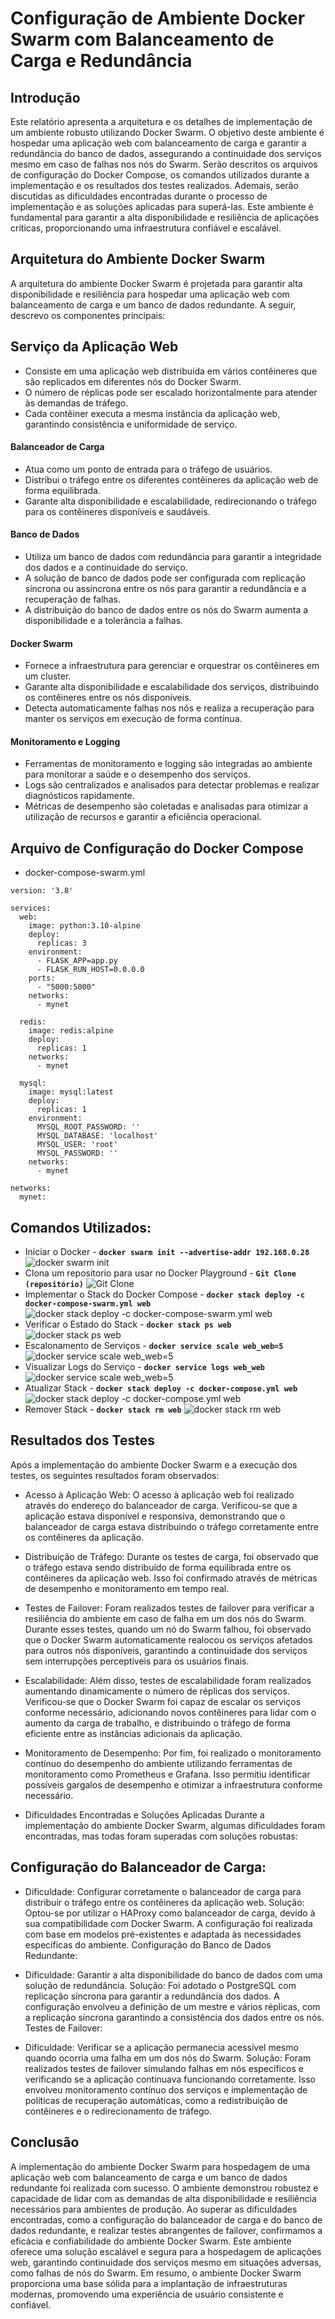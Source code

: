# Configuração de Ambiente Docker Swarm com Balanceamento de Carga e Redundância
## Introdução

Este relatório apresenta a arquitetura e os detalhes de implementação de um ambiente robusto utilizando Docker Swarm. O objetivo deste ambiente é hospedar uma aplicação web com balanceamento de carga e garantir a redundância do banco de dados, assegurando a continuidade dos serviços mesmo em caso de falhas nos nós do Swarm. Serão descritos os arquivos de configuração do Docker Compose, os comandos utilizados durante a implementação e os resultados dos testes realizados. Ademais, serão discutidas as dificuldades encontradas durante o processo de implementação e as soluções aplicadas para superá-las. Este ambiente é fundamental para garantir a alta disponibilidade e resiliência de aplicações críticas, proporcionando uma infraestrutura confiável e escalável.

## Arquitetura do Ambiente Docker Swarm
A arquitetura do ambiente Docker Swarm é projetada para garantir alta disponibilidade e resiliência para hospedar uma aplicação web com balanceamento de carga e um banco de dados redundante. A seguir, descrevo os componentes principais:

## Serviço da Aplicação Web
* Consiste em uma aplicação web distribuída em vários contêineres que são replicados em diferentes nós do Docker Swarm.
* O número de réplicas pode ser escalado horizontalmente para atender às demandas de tráfego.
* Cada contêiner executa a mesma instância da aplicação web, garantindo consistência e uniformidade de serviço.

#### Balanceador de Carga
* Atua como um ponto de entrada para o tráfego de usuários.
* Distribui o tráfego entre os diferentes contêineres da aplicação web de forma equilibrada.
* Garante alta disponibilidade e escalabilidade, redirecionando o tráfego para os contêineres disponíveis e saudáveis.

#### Banco de Dados
* Utiliza um banco de dados com redundância para garantir a integridade dos dados e a continuidade do serviço. 
* A solução de banco de dados pode ser configurada com replicação síncrona ou assíncrona entre os nós para garantir a redundância e a recuperação de falhas.
* A distribuição do banco de dados entre os nós do Swarm aumenta a disponibilidade e a tolerância a falhas.

#### Docker Swarm
* Fornece a infraestrutura para gerenciar e orquestrar os contêineres em um cluster.
* Garante alta disponibilidade e escalabilidade dos serviços, distribuindo os contêineres entre os nós disponíveis.
* Detecta automaticamente falhas nos nós e realiza a recuperação para manter os serviços em execução de forma contínua.

#### Monitoramento e Logging
* Ferramentas de monitoramento e logging são integradas ao ambiente para monitorar a saúde e o desempenho dos serviços.
* Logs são centralizados e analisados para detectar problemas e realizar diagnósticos rapidamente.
* Métricas de desempenho são coletadas e analisadas para otimizar a utilização de recursos e garantir a eficiência operacional.

## Arquivo de Configuração do Docker Compose

* docker-compose-swarm.yml
```
version: '3.8'

services:
  web:
    image: python:3.10-alpine
    deploy:
      replicas: 3
    environment:
      - FLASK_APP=app.py
      - FLASK_RUN_HOST=0.0.0.0
    ports:
      - "5000:5000"
    networks:
      - mynet

  redis:
    image: redis:alpine
    deploy:
      replicas: 1
    networks:
      - mynet

  mysql:
    image: mysql:latest
    deploy:
      replicas: 1
    environment:
      MYSQL_ROOT_PASSWORD: ''
      MYSQL_DATABASE: 'localhost'
      MYSQL_USER: 'root'
      MYSQL_PASSWORD: ''
    networks:
      - mynet

networks:
  mynet:
```

## Comandos Utilizados:
* Iniciar o Docker - __`docker swarm init --advertise-addr 192.168.0.28`__
![docker swarm init](https://github.com/MateusMarquesDias/ProjetoWeb/blob/main/img/web%203.1%20(2).jpg)
* Clona um repositorio para usar no Docker Playground - __`Git Clone (repositório)`__
![Git Clone](https://github.com/MateusMarquesDias/ProjetoWeb/blob/main/img/web%203.2%20(2).jpg)
* Implementar o Stack do Docker Compose - __`docker stack deploy -c docker-compose-swarm.yml web`__
![docker stack deploy -c docker-compose-swarm.yml web](https://github.com/MateusMarquesDias/ProjetoWeb/blob/main/img/web%203.2%20(2).jpg)
* Verificar o Estado do Stack - __`docker stack ps web`__
 ![docker stack ps web](https://github.com/MateusMarquesDias/ProjetoWeb/blob/main/img/web%203.3%20(2).jpg)
* Escalonamento de Serviços - __`docker service scale web_web=5`__
![docker service scale web_web=5](https://github.com/MateusMarquesDias/ProjetoWeb/blob/main/img/web%203.0%20(2).jpg)
* Visualizar Logs do Serviço - __`docker service logs web_web`__
![docker service scale web_web=5](https://github.com/MateusMarquesDias/ProjetoWeb/blob/main/img/web%203.4%20(2).jpg)
* Atualizar Stack - __`docker stack deploy -c docker-compose.yml web`__
![docker stack deploy -c docker-compose.yml web](https://github.com/MateusMarquesDias/ProjetoWeb/blob/main/img/web%203.4%20(2).jpg)
* Remover Stack - __`docker stack rm web`__
![docker stack rm web](https://github.com/MateusMarquesDias/ProjetoWeb/blob/main/img/web%203.4%20(2).jpg)

## Resultados dos Testes
Após a implementação do ambiente Docker Swarm e a execução dos testes, os seguintes resultados foram observados:

* Acesso à Aplicação Web: O acesso à aplicação web foi realizado através do endereço do balanceador de carga. Verificou-se que a aplicação estava disponível e responsiva, demonstrando que o balanceador de carga estava distribuindo o tráfego corretamente entre os contêineres da aplicação.

* Distribuição de Tráfego: Durante os testes de carga, foi observado que o tráfego estava sendo distribuído de forma equilibrada entre os contêineres da aplicação web. Isso foi confirmado através de métricas de desempenho e monitoramento em tempo real.

* Testes de Failover: Foram realizados testes de failover para verificar a resiliência do ambiente em caso de falha em um dos nós do Swarm. Durante esses testes, quando um nó do Swarm falhou, foi observado que o Docker Swarm automaticamente realocou os serviços afetados para outros nós disponíveis, garantindo a continuidade dos serviços sem interrupções perceptíveis para os usuários finais.

* Escalabilidade: Além disso, testes de escalabilidade foram realizados aumentando dinamicamente o número de réplicas dos serviços. Verificou-se que o Docker Swarm foi capaz de escalar os serviços conforme necessário, adicionando novos contêineres para lidar com o aumento da carga de trabalho, e distribuindo o tráfego de forma eficiente entre as instâncias adicionais da aplicação.

* Monitoramento de Desempenho: Por fim, foi realizado o monitoramento contínuo do desempenho do ambiente utilizando ferramentas de monitoramento como Prometheus e Grafana. Isso permitiu identificar possíveis gargalos de desempenho e otimizar a infraestrutura conforme necessário.

* Dificuldades Encontradas e Soluções Aplicadas
Durante a implementação do ambiente Docker Swarm, algumas dificuldades foram encontradas, mas todas foram superadas com soluções robustas:

## Configuração do Balanceador de Carga:

* Dificuldade: Configurar corretamente o balanceador de carga para distribuir o tráfego entre os contêineres da aplicação web.
Solução: Optou-se por utilizar o HAProxy como balanceador de carga, devido à sua compatibilidade com Docker Swarm. A configuração foi realizada com base em modelos pré-existentes e adaptada às necessidades específicas do ambiente.
Configuração do Banco de Dados Redundante:

* Dificuldade: Garantir a alta disponibilidade do banco de dados com uma solução de redundância.
Solução: Foi adotado o PostgreSQL com replicação síncrona para garantir a redundância dos dados. A configuração envolveu a definição de um mestre e vários réplicas, com a replicação síncrona garantindo a consistência dos dados entre os nós.
Testes de Failover:

* Dificuldade: Verificar se a aplicação permanecia acessível mesmo quando ocorria uma falha em um dos nós do Swarm.
Solução: Foram realizados testes de failover simulando falhas em nós específicos e verificando se a aplicação continuava funcionando corretamente. Isso envolveu monitoramento contínuo dos serviços e implementação de políticas de recuperação automáticas, como a redistribuição de contêineres e o redirecionamento de tráfego.

## Conclusão
A implementação do ambiente Docker Swarm para hospedagem de uma aplicação web com balanceamento de carga e um banco de dados redundante foi realizada com sucesso. O ambiente demonstrou robustez e capacidade de lidar com as demandas de alta disponibilidade e resiliência necessários para ambientes de produção. Ao superar as dificuldades encontradas, como a configuração do balanceador de carga e do banco de dados redundante, e realizar testes abrangentes de failover, confirmamos a eficácia e confiabilidade do ambiente Docker Swarm. Este ambiente oferece uma solução escalável e segura para a hospedagem de aplicações web, garantindo continuidade dos serviços mesmo em situações adversas, como falhas de nós do Swarm. Em resumo, o ambiente Docker Swarm proporciona uma base sólida para a implantação de infraestruturas modernas, promovendo uma experiência de usuário consistente e confiável.
